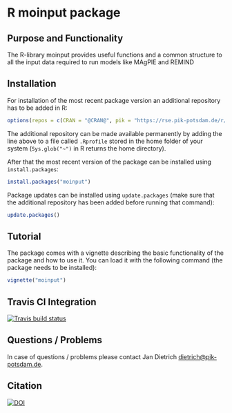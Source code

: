 # R moinput package

## Purpose and Functionality

The R-library moinput provides useful functions and a common structure to all the input data required to run models like MAgPIE and REMIND


## Installation

For installation of the most recent package version an additional repository has to be added in R:

```r
options(repos = c(CRAN = "@CRAN@", pik = "https://rse.pik-potsdam.de/r/packages"))
```
The additional repository can be made available permanently by adding the line above to a file called `.Rprofile` stored in the home folder of your system (`Sys.glob("~")` in R returns the home directory).

After that the most recent version of the package can be installed using `install.packages`:

```r 
install.packages("moinput")
```

Package updates can be installed using `update.packages` (make sure that the additional repository has been added before running that command):

```r 
update.packages()
```

## Tutorial

The package comes with a vignette describing the basic functionality of the package and how to use it. You can load it with the following command (the package needs to be installed):

```r 
vignette("moinput")
```

## Travis CI Integration

[![Travis build status](https://travis-ci.com/pik-piam/moinput.svg?branch=master)](https://travis-ci.com/pik-piam/moinput)


## Questions / Problems

In case of questions / problems please contact Jan Dietrich <dietrich@pik-potsdam.de>.

## Citation

[![DOI](https://zenodo.org/badge/DOI/10.5281/zenodo.3699594.svg)](https://doi.org/10.5281/zenodo.3699594)
